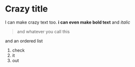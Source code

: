 # Crazy title
I can make crazy text too. **i can even make bold text** and *italic*
>and whatever you call this

and an ordered list
1. check
2. it
3. out

